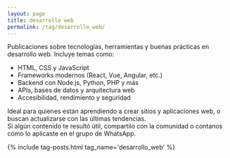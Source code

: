 ```yaml
---
layout: page
title: desarrollo web
permalink: /tag/desarrollo_web/
---
```


Publicaciones sobre tecnologías, herramientas y buenas prácticas en desarrollo web. Incluye temas como:

- HTML, CSS y JavaScript  
- Frameworks modernos (React, Vue, Angular, etc.)  
- Backend con Node.js, Python, PHP y más  
- APIs, bases de datos y arquitectura web  
- Accesibilidad, rendimiento y seguridad  

Ideal para quienes están aprendiendo a crear sitios y aplicaciones web, o buscan actualizarse con las últimas tendencias.  
Si algún contenido te resultó útil, compartilo con la comunidad o contanos cómo lo aplicaste en el grupo de WhatsApp.

{% include tag-posts.html tag_name='desarrollo_web' %}

